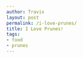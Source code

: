 ```yaml
---
author: Travis
layout: post
permalink: /i-love-prunes/
title: I Love Prunes!
tags:
- food
- prunes
---
```


<figure>
	<img src="http://silasq.com/uploads/2012/09/2012-05-17-16.50.31-.jpg" alt="">	
	<figcaption></figcaption>
</figure>
